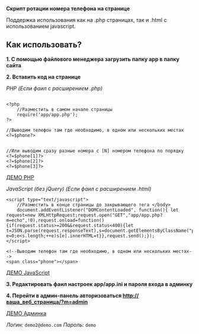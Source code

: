 
**Скрипт ротации номера телефона на странице**

Поддержка использования как на .php страницах, так и .html c использованием javascript.

## Как использовать?

__1. C помощью файлового менеджера загрузить папку app в папку сайта__

__2. Вставить код на странице__

*PHP (Если фаил с расширением .php)*
```

<?php 
    //Разместить в самом начале страницы
    require('app/app.php'); 
?>
```
```
//Выводим телефон там где необходимо, в одном или нескольких местах
<?=$phone?>


//Или выводим сразу разные номера c [N] номером телефона по порядку
<?=$phone[1]?>
<?=$phone[2]?>
<?=$phone[3]?>

```
[ДЕМО PHP](http://debug.ivanov.site/rotate/index.php)



*JavaScript (без jQuery) (Если фаил с расширением .html)*
```
<script type="text/javascript">
    //Разместить в конце страницы до закрывающего тега </body> 
    document.addEventListener("DOMContentLoaded", function(){ let request=new XMLHttpRequest;request.open("GET","app/app.php?m=echo",!0),request.onload=function(){if(request.status>=200&&request.status<400){let t=JSON.parse(request.responseText),s=document.getElementsByClassName("phone");for(var e=0;e<s.length;++e)s[e].innerHTML=t}},request.send();});
</script>
```
```
<!--Выводим телефон там где необходимо, в одном или нескольких местах-->
<span class="phone"></span>

```

[ДЕМО JavaScript](http://debug.ivanov.site/rotate/index.html)

__3. Редактировать фаил настроек app/app.ini и пароля входа в админку__

__4. Перейти в админ-панель авторизоваться  [http://ваша_веб_страница/?m=admin](http://ваш-сайт/ваша-страница/?m=admin)__

[ДЕМО Админка](http://debug.ivanov.site/rotate/?m=admin)

*Логин:* ``` demo2@demo.com ```
*Пароль:* ``` demo ```